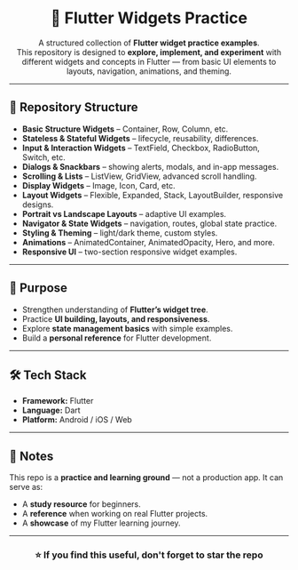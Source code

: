 <h1 align="center">📱 Flutter Widgets Practice</h1>

<p align="center">
  A structured collection of <b>Flutter widget practice examples</b>.<br/>
  This repository is designed to <b>explore, implement, and experiment</b> with different widgets and concepts in Flutter — from basic UI elements to layouts, navigation, animations, and theming.
</p>

<hr/>

<h2>📂 Repository Structure</h2>
<ul>
  <li><b>Basic Structure Widgets</b> – Container, Row, Column, etc.</li>
  <li><b>Stateless & Stateful Widgets</b> – lifecycle, reusability, differences.</li>
  <li><b>Input & Interaction Widgets</b> – TextField, Checkbox, RadioButton, Switch, etc.</li>
  <li><b>Dialogs & Snackbars</b> – showing alerts, modals, and in-app messages.</li>
  <li><b>Scrolling & Lists</b> – ListView, GridView, advanced scroll handling.</li>
  <li><b>Display Widgets</b> – Image, Icon, Card, etc.</li>
  <li><b>Layout Widgets</b> – Flexible, Expanded, Stack, LayoutBuilder, responsive designs.</li>
  <li><b>Portrait vs Landscape Layouts</b> – adaptive UI examples.</li>
  <li><b>Navigator & State Widgets</b> – navigation, routes, global state practice.</li>
  <li><b>Styling & Theming</b> – light/dark theme, custom styles.</li>
  <li><b>Animations</b> – AnimatedContainer, AnimatedOpacity, Hero, and more.</li>
  <li><b>Responsive UI</b> – two-section responsive widget examples.</li>
</ul>

<hr/>

<h2>🎯 Purpose</h2>
<ul>
  <li>Strengthen understanding of <b>Flutter’s widget tree</b>.</li>
  <li>Practice <b>UI building, layouts, and responsiveness</b>.</li>
  <li>Explore <b>state management basics</b> with simple examples.</li>
  <li>Build a <b>personal reference</b> for Flutter development.</li>
</ul>

<hr/>

<h2>🛠️ Tech Stack</h2>
<ul>
  <li><b>Framework:</b> Flutter</li>
  <li><b>Language:</b> Dart</li>
  <li><b>Platform:</b> Android / iOS / Web</li>
</ul>

<hr/>

<h2>📌 Notes</h2>
<p>
This repo is a <b>practice and learning ground</b> — not a production app.  
It can serve as:
</p>
<ul>
  <li>A <b>study resource</b> for beginners.</li>
  <li>A <b>reference</b> when working on real Flutter projects.</li>
  <li>A <b>showcase</b> of my Flutter learning journey.</li>
</ul>

<hr/>

<h3 align="center">⭐ If you find this useful, don't forget to star the repo</h3>

